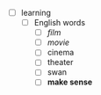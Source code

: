 - [ ] learning
    - [ ] English words
        - [ ] *film*
        - [ ] *movie*
        - [ ] cinema
        - [ ] theater
        - [ ] swan
        - [ ] **make sense**
